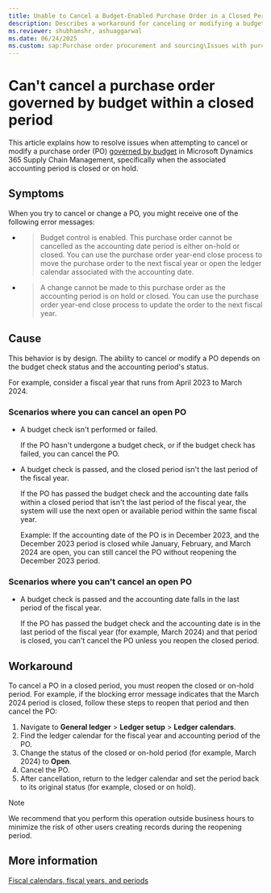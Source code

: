 ```yaml
---
title: Unable to Cancel a Budget-Enabled Purchase Order in a Closed Period
description: Describes a workaround for canceling or modifying a budget-controlled purchase order when the accounting period is closed in Microsoft Dynamics 365 Supply Chain Management.
ms.reviewer: shubhamshr, ashuaggarwal
ms.date: 06/24/2025
ms.custom: sap:Purchase order procurement and sourcing\Issues with purchase orders
---
```

# Can't cancel a purchase order governed by budget within a closed period

This article explains how to resolve issues when attempting to cancel or modify a purchase order (PO) [governed by budget](/dynamics365/supply-chain/procurement/tasks/create-purchase-order-governed-by-budget#perform-budget-checking) in Microsoft Dynamics 365 Supply Chain Management, specifically when the associated accounting period is closed or on hold.

## Symptoms

When you try to cancel or change a PO, you might receive one of the following error messages:

- > Budget control is enabled. This purchase order cannot be cancelled as the accounting date period is either on-hold or closed. You can use the purchase order year-end close process to move the purchase order to the next fiscal year or open the ledger calendar associated with the accounting date.
- > A change cannot be made to this purchase order as the accounting period is on hold or closed. You can use the purchase order year-end close process to update the order to the next fiscal year.

## Cause

This behavior is by design. The ability to cancel or modify a PO depends on the budget check status and the accounting period's status.

For example, consider a fiscal year that runs from April 2023 to March 2024.
  
### Scenarios where you can cancel an open PO

- A budget check isn't performed or failed.

  If the PO hasn't undergone a budget check, or if the budget check has failed, you can cancel the PO.

- A budget check is passed, and the closed period isn't the last period of the fiscal year.

  If the PO has passed the budget check and the accounting date falls within a closed period that isn't the last period of the fiscal year, the system will use the next open or available period within the same fiscal year.

  Example: If the accounting date of the PO is in December 2023, and the December 2023 period is closed while January, February, and March 2024 are open, you can still cancel the PO without reopening the December 2023 period.

### Scenarios where you can't cancel an open PO

- A budget check is passed and the accounting date falls in the last period of the fiscal year.

  If the PO has passed the budget check and the accounting date is in the last period of the fiscal year (for example, March 2024) and that period is closed, you can't cancel the PO unless you reopen the closed period.

## Workaround

To cancel a PO in a closed period, you must reopen the closed or on-hold period. For example, if the blocking error message indicates that the March 2024 period is closed, follow these steps to reopen that period and then cancel the PO:

1. Navigate to **General ledger** > **Ledger setup** > **Ledger calendars**.
1. Find the ledger calendar for the fiscal year and accounting period of the PO.
1. Change the status of the closed or on-hold period (for example, March 2024) to **Open**.
1. Cancel the PO.
1. After cancellation, return to the ledger calendar and set the period back to its original status (for example, closed or on hold).

> [!NOTE]
> We recommend that you perform this operation outside business hours to minimize the risk of other users creating records during the reopening period.

## More information

[Fiscal calendars, fiscal years, and periods](/dynamics365/finance/budgeting/fiscal-calendars-fiscal-years-periods)
